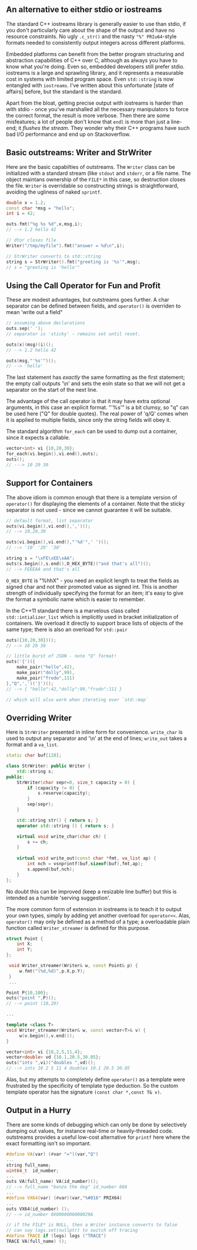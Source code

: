 ## An alternative to either stdio or iostreams

The standard C++ iostreams library is generally easier to use
than stdio, if you don't particularly care about the shape of the
output and have no resource constraints.  No ugly `.c_str()` and
the nasty `"%" PRIu64`-style formats needed to consistently output integers
across different platforms.

Embedded platforms can benefit from the better program structuring and abstraction
capabilities of C++ over C, although as always you have to know what
you're doing.  Even so, embedded developers still prefer stdio. iostreams is
a large and sprawling library, and it represents a measurable cost in
systems with limited program space. Even `std::string` is now entangled
with `iostreams`. I've written about this unfortunate [state of affairs] before,
but the standard is the standard.

Apart from the bloat, 
getting precise output with iostreams is harder than with stdio - once you've
marshalled all the necessary manipulators to force the correct format, the
result is more verbose.  Then there are some misfeatures; a lot of people 
don't know that `endl` is more than just a line-end; it _flushes the stream_.
They wonder why their C++ programs have such bad I/O performance
and end up on Stackoverflow.

## Basic outstreams: Writer and StrWriter

Here are the basic capabilties of outstreams. The `Writer` class can be
initialized with a standard stream (like `stdout` and `stderr`, or a file name.
The object maintans ownership of the `FILE*` in this case, so destruction
closes the file.  `Writer` is overridable so constructing strings is
straightforward, avoiding the ugliness of naked `sprintf`.

```cpp
double x = 1.2;
const char *msg = "hello";
int i = 42;

outs.fmt("%g %s %d",x,msg,i);
// --> 1.2 hello 42

// dtor closes file
Writer("/tmp/myfile").fmt("answer = %d\n",i);

// StrWriter converts to std::string
string s = StrWriter().fmt("greeting is '%s'",msg);
// s = "greeting is 'hello'"
```
## Using the Call Operator for Fun and Profit

These are modest advantages, but outstreams goes further.
A char separator can be defined between fields, and `operator()`
is overriden to mean 'write out a field"

```cpp
// assuming above declarations
outs.sep(' ');
// separator is 'sticky' - remains set until reset.

outs(x)(msg)(i)();
// --> 1.2 hello 42

outs(msg,"'%s'")();
// --> 'hello'
```
The last statement has _exactly_ the same formatting as the first statement; the
empty call outputs '\n' and sets the eoln state so that we will not get
a separator on the start of the next line.

The advantage of the call operator is that it may have extra optional arguments,
in this case an explicit format.  "'%s'" is a bit clumsy, so "q" can be used here 
("Q" for double quotes). The real power of 'q/Q' comes when it is applied to
multiple fields, since only the string fields will obey it.

The standard algorithm `for_each` can be used to dump out a container, since
it expects a callable.

```cpp
vector<int> vi {10,20,30};
for_each(vi.begin(),vi.end(),outs);
outs();
// ---> 10 20 30
```

## Support for Containers

The above idiom is common enough that there is a  template version of 
`operator()` for displaying the elements of a container. Note that the 
sticky separator is not used - since we cannot guarantee it will be suitable.

```cpp
// default format, list separator
outs(vi.begin(),vi.end(),',')();
// --> 10,20,30

outs(vi.begin(),vi.end(),"'%d'",' ')();
// --> '10' '20' '30'

string s = "\xFE\xEE\xAA";
outs(s.begin(),s.end(),O_HEX_BYTE)("and that's all")();
// --> FEEEAA and that's all
```
`O_HEX_BYTE` is "%hhX" - you need an explicit length to treat the
fields as signed char and not their promoted value as signed int. This is
another strength of individually specifying the format for an item; it's
easy to give the format a symbolic name which is easier to remember.

In the C++11 standard there is a marvelous class called `std::intializer_list`
which is implicitly used in bracket initialization of containers. We overload it
directly to support brace lists of objects of the same type; there is also an
overload for `std::pair`

```cpp
outs({10,20,30})();
// --> 10 20 30

// little burst of JSON - note "Q" format!
outs('{')({
    make_pair("hello",42),
    make_pair("dolly",99),
    make_pair("frodo",111)
},"Q",',')('}')();
// --> { "hello":42,"dolly":99,"frodo":111 }

// which will also work when iterating over `std::map`
```

## Overriding Writer

Here is `StrWriter` presented in inline form for convenience.
`write_char` is used to output any separator and '\n' at the end
of lines; `write_out` takes a format and a `va_list`.

```cpp
static char buf[128];

class StrWriter: public Writer {
    std::string s;
public:
    StrWriter(char sepr=0, size_t capacity = 0) {
        if (capacity != 0) {
            s.reserve(capacity);
        }
        sep(sepr);
    }

    std::string str() { return s; }
    operator std::string () { return s; }

    virtual void write_char(char ch) {
        s += ch;
    }
    
    virtual void write_out(const char *fmt, va_list ap) {
        int nch = vsnprintf(buf,sizeof(buf),fmt,ap);
        s.append(buf,nch);    
    }
};
```
No doubt this can be improved (keep a resizable line buffer) but this is 
intended as a humble 'serving suggestion'.

The more common form of extension in iostreams is to teach it to output
your own types, simply by adding yet another overload for `operator<<`.
Alas, `operator()` may only be defined as a method of a type; a 
overloadable plain function called `Writer_streamer` is defined for this 
purpose.

```cpp
struct Point {
    int X;
    int Y;
};

 void Writer_streamer(Writer& w, const Point& p) {
     w.fmt("(%d,%d)",p.X,p.Y);
 }
 ...

Point P{10,100};
outs("point ",P)();
// --> point (10,20)

...

template <class T>
void Writer_streamer(Writer& w, const vector<T>& v) {
     w(v.begin(),v.end());
}

vector<int> vi {10,2,5,11,4};
vector<double> vd {10.1,20.5,30.05};
outs("ints ",vi)("doubles ",vd)();
// --> ints 10 2 5 11 4 doubles 10.1 20.5 30.05

```
Alas, but my attempts to completely define `operator()` as a template
were frustrated by the specificity of template type deduction. So the custom
template operator has the signature `(const char *,const T& v)`.

## Output in a Hurry

There are some kinds of debugging which can only be done by selectively
dumping out values, for instance real-time or heavily-threaded code.
outstreams provides a useful low-cost alternative for `printf` here where
the exact formatting isn't so important.

```cpp
#define VA(var) (#var "=")(var,"Q")
...
string full_name;
uint64_t  id_number;
...
outs VA(full_name) VA(id_number)();
// --> full_name "bonzo the dog" id_number 666
...
#define VX64(var) (#var)(var,"%#016" PRIX64)
...
outs VX64(id_number) ();
// --> id_number 0X0000000000029A

// if the FILE* is NULL, then a Writer instance converts to false
// can say logs.set(nullptr) to switch off tracing
#define TRACE if (logs) logs ("TRACE")
TRACE VA(full_name) ();

```
